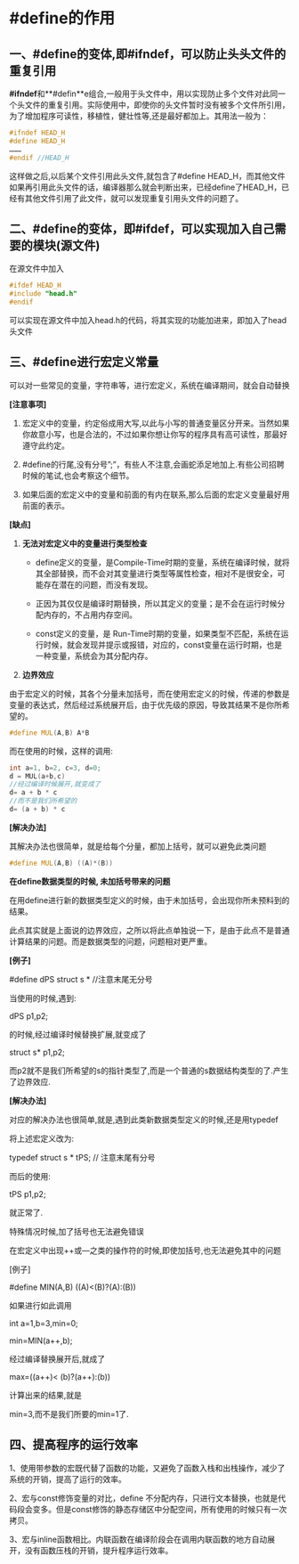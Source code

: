 # #define的作用

## 一、#define的变体,即#ifndef，可以防止头头文件的重复引用

**#ifndef**和**#defin**e组合,一般用于头文件中，用以实现防止多个文件对此同一个头文件的重复引用。实际使用中，即使你的头文件暂时没有被多个文件所引用，为了增加程序可读性，移植性，健壮性等,还是最好都加上。其用法一般为：

```c++
#ifndef HEAD_H
#define HEAD_H
………
#endif //HEAD_H
```

这样做之后,以后某个文件引用此头文件,就包含了#define HEAD_H，而其他文件如果再引用此头文件的话，编译器那么就会判断出来，已经define了HEAD_H，已经有其他文件引用了此文件，就可以发现重复引用头文件的问题了。

## 二、#define的变体，即#ifdef，可以实现加入自己需要的模块(源文件)

在源文件中加入

```c++
#ifdef HEAD_H
#include "head.h"
#endif
```

可以实现在源文件中加入head.h的代码，将其实现的功能加进来，即加入了head头文件

## 三、#define进行宏定义常量

可以对一些常见的变量，字符串等，进行宏定义，系统在编译期间，就会自动替换

**[注意事项]**

1. 宏定义中的变量，约定俗成用大写,以此与小写的普通变量区分开来。当然如果你故意小写，也是合法的，不过如果你想让你写的程序具有高可读性，那最好遵守此约定。

2. #define的行尾,没有分号”;”，有些人不注意,会画蛇添足地加上.有些公司招聘时候的笔试,也会考察这个细节。
3. 如果后面的宏定义中的变量和前面的有内在联系,那么后面的宏定义变量最好用前面的表示。

**[缺点]**

1. **无法对宏定义中的变量进行类型检查**

   - define定义的变量，是Compile-Time时期的变量，系统在编译时候，就将其全部替换，而不会对其变量进行类型等属性检查，相对不是很安全，可能存在潜在的问题，而没有发现。

   - 正因为其仅仅是编译时期替换，所以其定义的变量；是不会在运行时候分配内存的，不占用内存空间。

   - const定义的变量，是 Run-Time时期的变量，如果类型不匹配，系统在运行时候，就会发现并提示或报错，对应的，const变量在运行时期，也是一种变量，系统会为其分配内存。

   

2. **边界效应**

​       由于宏定义的时候，其各个分量未加括号，而在使用宏定义的时候，传递的参数是变量的表达式，然后经过系统展开后，由于优先级的原因，导致其结果不是你所希望的。

```c++
#define MUL(A,B) A*B
```

而在使用的时候，这样的调用:

```c++
int a=1, b=2, c=3, d=0;
d = MUL(a+b,c)
//经过编译时候展开,就变成了
d= a + b * c
//而不是我们所希望的
d= (a + b) * c
```

**[解决办法]**

其解决办法也很简单，就是给每个分量，都加上括号，就可以避免此类问题

```c++
#define MUL(A,B) ((A)*(B))
```

**在define数据类型的时候, 未加括号带来的问题**

在用define进行新的数据类型定义的时候，由于未加括号，会出现你所未预料到的结果。

此点其实就是上面说的边界效应，之所以将此点单独说一下，是由于此点不是普通计算结果的问题。而是数据类型的问题，问题相对更严重。

**[例子]**

#define dPS struct s *   //注意末尾无分号

当使用的时候,遇到:

dPS p1,p2;

的时候,经过编译时候替换扩展,就变成了

struct s* p1,p2;

而p2就不是我们所希望的s的指针类型了,而是一个普通的s数据结构类型的了.产生了边界效应.

**[解决办法]**

对应的解决办法也很简单,就是,遇到此类新数据类型定义的时候,还是用typedef

将上述宏定义改为:

typedef struct s * tPS; // 注意末尾有分号

而后的使用:

tPS p1,p2;

就正常了.





特殊情况时候,加了括号也无法避免错误

在宏定义中出现++或—之类的操作符的时候,即使加括号,也无法避免其中的问题

[例子]

#define MIN(A,B) ((A)<(B)?(A):(B))

如果进行如此调用

int a=1,b=3,min=0;

min=MIN(a++,b);

经过编译替换展开后,就成了

max=((a++)< (b)?(a++):(b))

计算出来的结果,就是

min=3,而不是我们所要的min=1了.

## 四、提高程序的运行效率

1、使用带参数的宏既代替了函数的功能，又避免了函数入栈和出栈操作，减少了系统的开销，提高了运行的效率。

2、宏与const修饰变量的对比，define 不分配内存，只进行文本替换，也就是代码段会变多。但是const修饰的静态存储区中分配空间，所有使用的时候只有一次拷贝。

3、宏与inline函数相比。内联函数在编译阶段会在调用内联函数的地方自动展开，没有函数压栈的开销，提升程序运行效率。